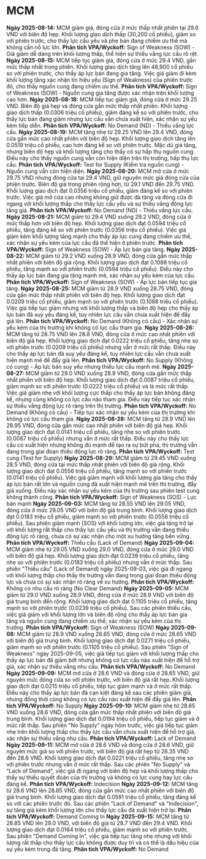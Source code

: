 # MCM

**Ngày 2025-08-14:** MCM giảm giá, đóng cửa ở mức thấp nhất phiên tại 29.6 VND với biên độ hẹp. Khối lượng giao dịch thấp (30,200 cổ phiếu), giảm so với phiên trước, cho thấy lực cầu yếu và phe bán đang chiếm ưu thế mà không cần nỗ lực lớn. **Phân tích VPA/Wyckoff:** Sign of Weakness (SOW) - Giá giảm dễ dàng trên khối lượng thấp, thể hiện sự thiếu vắng lực cầu rõ rệt.
**Ngày 2025-08-15:** MCM tiếp tục giảm giá, đóng cửa ở mức 29.4 VND, gần mức thấp nhất trong phiên. Khối lượng giao dịch tăng lên 48,900 cổ phiếu so với phiên trước, cho thấy áp lực bán đang gia tăng. Việc giá giảm đi kèm khối lượng tăng xác nhận tín hiệu yếu (Sign of Weakness) của phiên trước đó, cho thấy nguồn cung đang chiếm ưu thế. **Phân tích VPA/Wyckoff:** Sign of Weakness (SOW) - Nguồn cung gia tăng được xác nhận trên khối lượng cao hơn.
**Ngày 2025-08-18:** MCM tiếp tục giảm giá, đóng cửa ở mức 29.25 VND. Biên độ giá hẹp và đóng cửa gần mức thấp nhất phiên. Khối lượng giao dịch thấp (0.0306 triệu cổ phiếu), giảm đáng kể so với phiên trước, cho thấy lực bán đang giảm nhưng lực cầu vẫn chưa xuất hiện, xác nhận sự yếu kém tiếp diễn. **Phân tích VPA/Wyckoff:** No Demand (ND) - Thiếu vắng lực cầu.
**Ngày 2025-08-19:** MCM tăng nhẹ từ 29.25 VND lên 29.4 VND, đóng cửa gần mức cao nhất phiên với biên độ hẹp. Khối lượng giao dịch tăng lên 0.0519 triệu cổ phiếu, cao hơn đáng kể so với phiên trước. Mặc dù giá tăng, nhưng biên độ hẹp và khối lượng tăng cho thấy có sự hấp thụ nguồn cung. Điều này cho thấy nguồn cung vẫn còn hiện diện trên thị trường, hấp thụ lực cầu. **Phân tích VPA/Wyckoff:** Test for Supply (Kiểm tra nguồn cung) - Nguồn cung vẫn còn hiện diện.
**Ngày 2025-08-20:** MCM mở cửa ở mức 29.75 VND nhưng đóng cửa tại 29.4 VND, giữ nguyên mức giá đóng cửa của phiên trước. Biên độ giá trong phiên rộng hơn, từ 29.1 VND đến 29.75 VND. Khối lượng giao dịch đạt 0.0356 triệu cổ phiếu, giảm đáng kể so với phiên trước. Việc giá mở cửa cao nhưng không giữ được đà tăng và đóng cửa đi ngang với khối lượng thấp cho thấy lực cầu yếu và sự thiếu vắng động lực tăng giá. **Phân tích VPA/Wyckoff:** No Demand (ND) - Thiếu vắng lực cầu.
**Ngày 2025-08-21:** MCM giảm từ 29.4 VND xuống 29.2 VND, đóng cửa ở mức thấp hơn với biên độ hẹp. Khối lượng giao dịch đạt 0.0594 triệu cổ phiếu, tăng đáng kể so với phiên trước (0.0356 triệu cổ phiếu). Việc giá giảm kèm khối lượng tăng mạnh cho thấy áp lực cung đang chiếm ưu thế, xác nhận sự yếu kém của lực cầu đã thể hiện ở phiên trước. **Phân tích VPA/Wyckoff:** Sign of Weakness (SOW) - Áp lực bán gia tăng.
**Ngày 2025-08-22:** MCM giảm từ 29.2 VND xuống 28.9 VND, đóng cửa gần mức thấp nhất phiên với biên độ giá rộng. Khối lượng giao dịch đạt 0.1088 triệu cổ phiếu, tăng mạnh so với phiên trước (0.0594 triệu cổ phiếu). Điều này cho thấy áp lực bán đang gia tăng mạnh mẽ, xác nhận sự yếu kém của lực cầu. **Phân tích VPA/Wyckoff:** Sign of Weakness (SOW) - Áp lực bán tiếp tục gia tăng.
**Ngày 2025-08-25:** MCM giảm từ 28.9 VND xuống 28.75 VND, đóng cửa gần mức thấp nhất phiên với biên độ hẹp. Khối lượng giao dịch đạt 0.0209 triệu cổ phiếu, giảm mạnh so với phiên trước (0.1088 triệu cổ phiếu). Việc giá tiếp tục giảm nhưng với khối lượng thấp và biên độ hẹp cho thấy áp lực bán đã suy yếu đáng kể, tuy nhiên lực cầu vẫn chưa xuất hiện để đẩy giá lên. **Phân tích VPA/Wyckoff:** No Demand (Không có cầu) - Xác nhận sự yếu kém của thị trường khi không có lực cầu tham gia.
**Ngày 2025-08-26:** MCM tăng từ 28.75 VND lên 28.8 VND, đóng cửa ở mức cao nhất phiên với biên độ giá hẹp. Khối lượng giao dịch đạt 0.0222 triệu cổ phiếu, tăng nhẹ so với phiên trước (0.0209 triệu cổ phiếu) nhưng vẫn ở mức rất thấp. Điều này cho thấy áp lực bán đã suy yếu đáng kể, tuy nhiên lực cầu vẫn chưa xuất hiện mạnh mẽ để đẩy giá lên. **Phân tích VPA/Wyckoff:** No Supply (Không có cung) - Áp lực bán suy yếu nhưng thiếu lực cầu mạnh mẽ.
**Ngày 2025-08-27:** MCM giảm từ 29.0 VND xuống 28.9 VND, đóng cửa gần mức thấp nhất phiên với biên độ hẹp. Khối lượng giao dịch đạt 0.0087 triệu cổ phiếu, giảm mạnh so với phiên trước (0.0222 triệu cổ phiếu) và là mức rất thấp. Việc giá giảm nhẹ với khối lượng cực thấp cho thấy áp lực bán không đáng kể, nhưng cũng không có lực cầu nào tham gia. Điều này tiếp tục xác nhận sự thiếu vắng động lực rõ ràng trên thị trường. **Phân tích VPA/Wyckoff:** No Demand (Không có cầu) - Tiếp tục xác nhận sự yếu kém của thị trường khi không có lực cầu tham gia.
**Ngày 2025-08-28:** MCM tăng từ 28.9 VND lên 28.95 VND, đóng cửa gần mức cao nhất phiên với biên độ giá hẹp. Khối lượng giao dịch đạt 0.0141 triệu cổ phiếu, tăng nhẹ so với phiên trước (0.0087 triệu cổ phiếu) nhưng vẫn ở mức rất thấp. Điều này cho thấy lực cầu có xuất hiện nhưng không đủ mạnh để tạo ra sự bứt phá, thị trường vẫn đang trong giai đoạn thiếu động lực rõ ràng. **Phân tích VPA/Wyckoff:** Test cung (Test for Supply)
**Ngày 2025-08-29:** MCM giảm từ 29.45 VND xuống 28.5 VND, đóng cửa tại mức thấp nhất phiên với biên độ giá rộng. Khối lượng giao dịch đạt 0.0556 triệu cổ phiếu, tăng mạnh so với phiên trước (0.0141 triệu cổ phiếu). Việc giá giảm mạnh với khối lượng gia tăng cho thấy áp lực bán rất lớn và nguồn cung đã xuất hiện mạnh mẽ trên thị trường, đẩy giá xuống. Điều này xác nhận sự yếu kém của thị trường sau phiên test cung không thành công. **Phân tích VPA/Wyckoff:** Sign of Weakness (SOS) - Lực bán mạnh
**Ngày 2025-09-03:** MCM tăng từ 28.55 VND lên 29.05 VND, đóng cửa ở mức 29.05 VND với biên độ giá trung bình. Khối lượng giao dịch đạt 0.0183 triệu cổ phiếu, giảm mạnh so với phiên trước (0.0556 triệu cổ phiếu). Sau phiên giảm mạnh (SOS) với khối lượng lớn, việc giá tăng trở lại với khối lượng rất thấp cho thấy lực cầu yếu và thị trường vẫn đang thiếu động lực rõ ràng, chưa có sự xác nhận cho một xu hướng tăng bền vững. **Phân tích VPA/Wyckoff:** Thiếu cầu (Lack of Demand)
**Ngày 2025-09-04:** MCM giảm nhẹ từ 29.05 VND xuống 29.0 VND, đóng cửa ở mức 29.0 VND với biên độ giá hẹp. Khối lượng giao dịch đạt 0.0239 triệu cổ phiếu, tăng nhẹ so với phiên trước (0.0183 triệu cổ phiếu) nhưng vẫn ở mức thấp. Sau phiên "Thiếu cầu" (Lack of Demand) ngày 2025-09-03, việc giá đi ngang với khối lượng thấp cho thấy thị trường vẫn đang trong giai đoạn thiếu động lực và chưa có sự xác nhận rõ ràng về xu hướng. **Phân tích VPA/Wyckoff:** Không có nhu cầu rõ ràng (No Clear Demand)
**Ngày 2025-09-05:** MCM giảm từ 29.0 VND xuống 28.9 VND, đóng cửa ở mức 28.9 VND với biên độ giá trung bình đến rộng. Khối lượng giao dịch đạt 0.1105 triệu cổ phiếu, tăng mạnh so với phiên trước (0.0239 triệu cổ phiếu). Sau các phiên thiếu cầu, việc giá giảm với khối lượng lớn và biên độ rộng cho thấy áp lực bán gia tăng và nguồn cung đang chiếm ưu thế, xác nhận sự yếu kém của thị trường. **Phân tích VPA/Wyckoff:** Sign of Weakness (SOW)
**Ngày 2025-09-08:** MCM giảm từ 28.9 VND xuống 28.65 VND, đóng cửa ở mức 28.65 VND với biên độ giá trung bình. Khối lượng giao dịch đạt 0.0271 triệu cổ phiếu, giảm mạnh so với phiên trước (0.1105 triệu cổ phiếu). Sau phiên "Sign of Weakness" ngày 2025-09-05, việc giá tiếp tục giảm với khối lượng thấp cho thấy áp lực bán đã giảm bớt nhưng không có lực cầu nào xuất hiện để hỗ trợ giá, xác nhận sự thiếu vắng nhu cầu. **Phân tích VPA/Wyckoff:** No Demand
**Ngày 2025-09-09:** MCM mở cửa ở 28.6 VND và đóng cửa ở 28.65 VND, giữ nguyên mức đóng cửa so với phiên trước, với biên độ giá rất hẹp. Khối lượng giao dịch đạt 0.0215 triệu cổ phiếu, tiếp tục giảm mạnh và ở mức rất thấp. Điều này cho thấy áp lực bán đã cạn kiệt đáng kể sau các phiên giảm giá, nhưng đồng thời cũng không có lực cầu nào xuất hiện để đẩy giá lên. **Phân tích VPA/Wyckoff:** No Supply
**Ngày 2025-09-10:** MCM giảm nhẹ từ 28.65 VND xuống 28.6 VND, đóng cửa gần mức thấp nhất phiên với biên độ giá trung bình. Khối lượng giao dịch đạt 0.0194 triệu cổ phiếu, tiếp tục giảm và ở mức rất thấp. Sau phiên "No Supply" ngày hôm trước, việc giá tiếp tục giảm nhẹ trên khối lượng thấp cho thấy lực cầu vẫn chưa xuất hiện để hỗ trợ giá, xác nhận sự thiếu vắng nhu cầu. **Phân tích VPA/Wyckoff:** Lack of Demand
**Ngày 2025-09-11:** MCM mở cửa ở 28.6 VND và đóng cửa ở 28.6 VND, giữ nguyên mức giá so với phiên trước, với biên độ giá rất hẹp từ 28.35 VND đến 28.6 VND. Khối lượng giao dịch đạt 0.0221 triệu cổ phiếu, tăng nhẹ so với phiên trước nhưng vẫn ở mức rất thấp. Sau các phiên "No Supply" và "Lack of Demand", việc giá đi ngang với biên độ hẹp và khối lượng thấp cho thấy sự thiếu quyết đoán của thị trường và không có lực cung hay lực cầu đáng kể. **Phân tích VPA/Wyckoff:** Indecision
**Ngày 2025-09-12:** MCM tăng từ 28.6 VND lên 28.85 VND, đóng cửa gần mức cao nhất phiên với biên độ giá trung bình. Khối lượng giao dịch đạt 0.0591 triệu cổ phiếu, tăng đáng kể so với các phiên trước đó. Sau các phiên "Lack of Demand" và "Indecision", sự tăng giá kèm khối lượng lớn cho thấy lực cầu đã xuất hiện trở lại. **Phân tích VPA/Wyckoff:** Demand Coming In
**Ngày 2025-09-15:** MCM tăng từ 28.85 VND lên 29.0 VND, với biên độ giá từ 28.7 VND đến 29.4 VND. Khối lượng giao dịch đạt 0.0164 triệu cổ phiếu, giảm mạnh so với phiên trước. Sau phiên "Demand Coming In", việc giá tiếp tục tăng nhẹ nhưng với khối lượng rất thấp cho thấy lực cầu không được duy trì và có thể là dấu hiệu của sự yếu kém trong đà tăng. **Phân tích VPA/Wyckoff:** No Demand
